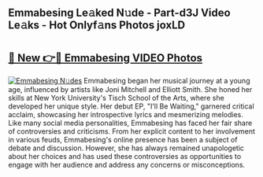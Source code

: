 ## Emmabesing Le𝚊ked N𝚞de - Part-d3J Video Le𝚊ks - Hot Onlyf𝚊ns Photos joxLD

# <h2><a href="http://ab47339.deff.icu/?id=Emmabesing">🔗 New 👉🔴 Emmabesing VIDEO Photos</a></h2>

[![Emmabesing N𝚞des](https://i.imgur.com/rIISA9y.gif)](http://ab47339.deff.icu/?id=Emmabesing)
Emmabesing began her musical journey at a young age, influenced by artists like Joni Mitchell and Elliott Smith. She honed her skills at New York University's Tisch School of the Arts, where she developed her unique style. Her debut EP, "I'll Be Waiting," garnered critical acclaim, showcasing her introspective lyrics and mesmerizing melodies. Like many social media personalities, Emmabesing has faced her fair share of controversies and criticisms. From her explicit content to her involvement in various feuds, Emmabesing's online presence has been a subject of debate and discussion. However, she has always remained unapologetic about her choices and has used these controversies as opportunities to engage with her audience and address any concerns or misconceptions.
